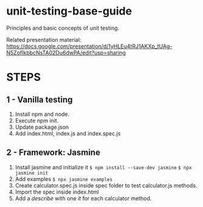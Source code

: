 # unit-testing-base-guide
Principles and basic concepts of unit testing.

Related presentation material: https://docs.google.com/presentation/d/1yHLEu4tRJ1AKXp_tUAg-N5ZofIkbbcNsTA02Du6dwPA/edit?usp=sharing

# STEPS

## 1 - Vanilla testing

1. Install npm and node.
2. Execute npm init.
3. Update package.json
4. Add index.html, index.js and index.spec.js

## 2 - Framework: Jasmine

1. Install jasmine and initialize it
`$ npm install --save-dev jasmine`
`$ npx jasmine init`
2. Add examples
`$ npx jasmine examples`
3. Create calculator.spec.js inside spec folder to test calculator.js methods.
4. Import the spec inside index.html
5. Add a _describe_ with one _it_ for each calculator method.
